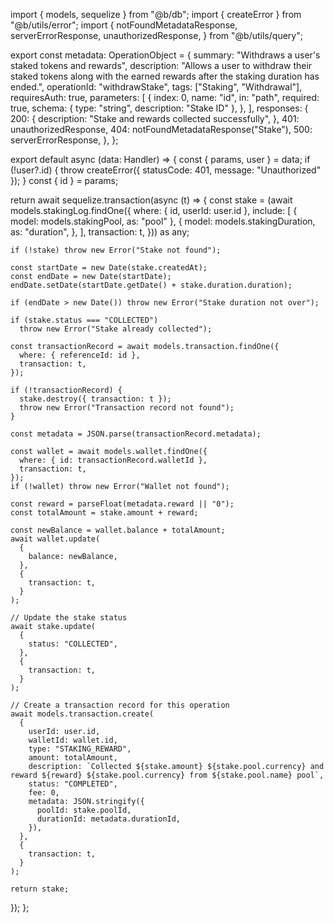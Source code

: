 import { models, sequelize } from "@b/db";
import { createError } from "@b/utils/error";
import {
  notFoundMetadataResponse,
  serverErrorResponse,
  unauthorizedResponse,
} from "@b/utils/query";

export const metadata: OperationObject = {
  summary: "Withdraws a user's staked tokens and rewards",
  description:
    "Allows a user to withdraw their staked tokens along with the earned rewards after the staking duration has ended.",
  operationId: "withdrawStake",
  tags: ["Staking", "Withdrawal"],
  requiresAuth: true,
  parameters: [
    {
      index: 0,
      name: "id",
      in: "path",
      required: true,
      schema: { type: "string", description: "Stake ID" },
    },
  ],
  responses: {
    200: {
      description: "Stake and rewards collected successfully",
    },
    401: unauthorizedResponse,
    404: notFoundMetadataResponse("Stake"),
    500: serverErrorResponse,
  },
};

export default async (data: Handler) => {
  const { params, user } = data;
  if (!user?.id) {
    throw createError({ statusCode: 401, message: "Unauthorized" });
  }
  const { id } = params;

  return await sequelize.transaction(async (t) => {
    const stake = (await models.stakingLog.findOne({
      where: { id, userId: user.id },
      include: [
        { model: models.stakingPool, as: "pool" },
        {
          model: models.stakingDuration,
          as: "duration",
        },
      ],
      transaction: t,
    })) as any;

    if (!stake) throw new Error("Stake not found");

    const startDate = new Date(stake.createdAt);
    const endDate = new Date(startDate);
    endDate.setDate(startDate.getDate() + stake.duration.duration);

    if (endDate > new Date()) throw new Error("Stake duration not over");

    if (stake.status === "COLLECTED")
      throw new Error("Stake already collected");

    const transactionRecord = await models.transaction.findOne({
      where: { referenceId: id },
      transaction: t,
    });

    if (!transactionRecord) {
      stake.destroy({ transaction: t });
      throw new Error("Transaction record not found");
    }

    const metadata = JSON.parse(transactionRecord.metadata);

    const wallet = await models.wallet.findOne({
      where: { id: transactionRecord.walletId },
      transaction: t,
    });
    if (!wallet) throw new Error("Wallet not found");

    const reward = parseFloat(metadata.reward || "0");
    const totalAmount = stake.amount + reward;

    const newBalance = wallet.balance + totalAmount;
    await wallet.update(
      {
        balance: newBalance,
      },
      {
        transaction: t,
      }
    );

    // Update the stake status
    await stake.update(
      {
        status: "COLLECTED",
      },
      {
        transaction: t,
      }
    );

    // Create a transaction record for this operation
    await models.transaction.create(
      {
        userId: user.id,
        walletId: wallet.id,
        type: "STAKING_REWARD",
        amount: totalAmount,
        description: `Collected ${stake.amount} ${stake.pool.currency} and reward ${reward} ${stake.pool.currency} from ${stake.pool.name} pool`,
        status: "COMPLETED",
        fee: 0,
        metadata: JSON.stringify({
          poolId: stake.poolId,
          durationId: metadata.durationId,
        }),
      },
      {
        transaction: t,
      }
    );

    return stake;
  });
};
